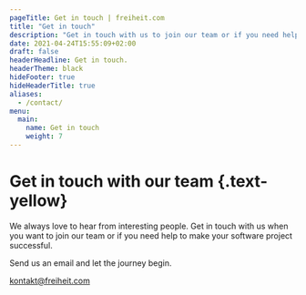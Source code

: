 ```yaml
---
pageTitle: Get in touch | freiheit.com
title: "Get in touch"
description: "Get in touch with us to join our team or if you need help solving your mission impossible large-scale software projects."
date: 2021-04-24T15:55:09+02:00
draft: false
headerHeadline: Get in touch.
headerTheme: black
hideFooter: true
hideHeaderTitle: true
aliases:
  - /contact/
menu:
  main:
    name: Get in touch
    weight: 7
---
```

# Get in touch with our team {.text-yellow}

We always love to hear from interesting people. Get in touch with us when you want to join our team or if you need help to make your software project successful.

Send us an email and let the journey begin.

[kontakt@freiheit.com](mailto:kontakt@freiheit.com)
